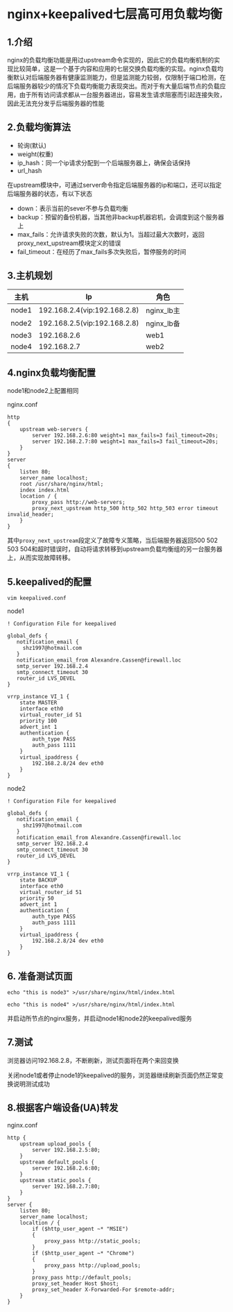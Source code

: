 # nginx+keepalived七层高可用负载均衡

## 1.介绍

nginx的负载均衡功能是用过upstream命令实现的，因此它的负载均衡机制的实现比较简单，这是一个基于内容和应用的七层交换负载均衡的实现。nginx负载均衡默认对后端服务器有健康监测能力，但是监测能力较弱，仅限制于端口检测，在后端服务器较少的情况下负载均衡能力表现突出。而对于有大量后端节点的负载应用，由于所有访问请求都从一台服务器进出，容易发生请求阻塞而引起连接失败，因此无法充分发乎后端服务器的性能

## 2.负载均衡算法

- 轮询(默认)
- weight(权重)
- ip_hash：同一个ip请求分配到一个后端服务器上，确保会话保持
- url_hash

在upstream模块中，可通过server命令指定后端服务器的ip和端口，还可以指定后端服务器的状态，有以下状态

- down：表示当前的sever不参与负载均衡
- backup：预留的备份机器，当其他非backup机器宕机，会调度到这个服务器上
- max_fails：允许请求失败的次数，默认为1。当超过最大次数时，返回proxy_next_upstream模块定义的错误
- fail_timeout：在经历了max_fails多次失败后，暂停服务的时间

## 3.主机规划

| 主机  | Ip                           | 角色       |
| ----- | ---------------------------- | ---------- |
| node1 | 192.168.2.4(vip:192.168.2.8) | nginx_lb主 |
| node2 | 192.168.2.5(vip:192.168.2.8) | nginx_lb备 |
| node3 | 192.168.2.6                  | web1       |
| node4 | 192.168.2.7                  | web2       |

## 4.nginx负载均衡配置

node1和node2上配置相同

nginx.conf

```
http
{
    upstream web-servers {
        server 192.168.2.6:80 weight=1 max_fails=3 fail_timeout=20s;
        server 192.168.2.7:80 weight=1 max_fails=3 fail_timeout=20s;
    }
}
server
{
    listen 80;
    server_name localhost;
    root /usr/share/nginx/html;
    index index.html
    location / {
        proxy_pass http://web-servers;
        proxy_next_upstream http_500 http_502 http_503 error timeout invalid_header; 
    }
}
```

其中`proxy_next_upstream`段定义了故障专义策略，当后端服务器返回500 502 503 504和超时错误时，自动将请求转移到upstream负载均衡组的另一台服务器上，从而实现故障转移。

## 5.keepalived的配置

`vim keepalived.conf`

node1

```
! Configuration File for keepalived

global_defs {
   notification_email {
     shz1997@hotmail.com
   }
   notification_email_from Alexandre.Cassen@firewall.loc
   smtp_server 192.168.2.4
   smtp_connect_timeout 30
   router_id LVS_DEVEL
}

vrrp_instance VI_1 {
    state MASTER
    interface eth0
    virtual_router_id 51
    priority 100
    advert_int 1
    authentication {
        auth_type PASS
        auth_pass 1111
    }
    virtual_ipaddress {
        192.168.2.8/24 dev eth0
    }
}

```

node2

```
! Configuration File for keepalived

global_defs {
   notification_email {
     shz1997@hotmail.com
   }
   notification_email_from Alexandre.Cassen@firewall.loc
   smtp_server 192.168.2.4
   smtp_connect_timeout 30
   router_id LVS_DEVEL
}

vrrp_instance VI_1 {
    state BACKUP
    interface eth0
    virtual_router_id 51
    priority 50
    advert_int 1
    authentication {
        auth_type PASS
        auth_pass 1111
    }
    virtual_ipaddress {
        192.168.2.8/24 dev eth0
    }
}
```

## 6. 准备测试页面

```
echo "this is node3" >/usr/share/nginx/html/index.html
```

```
echo "this is node4" >/usr/share/nginx/html/index.html
```

并启动所节点的nginx服务，并启动node1和node2的keepalived服务

## 7.测试

浏览器访问192.168.2.8，不断刷新，测试页面将在两个来回变换

关闭node1或者停止node1的keepalived的服务，浏览器继续刷新页面仍然正常变换说明测试成功

## 8.根据客户端设备(UA)转发

nginx.conf

```
http {
    upstream upload_pools {
        server 192.168.2.5:80;
    }
    upstream default_pools {
        server 192.168.2.6:80;
    }
    upstream static_pools {
        server 192.168.2.7:80;
    }
}
server {
    listen 80;
    server_name localhost;
    localtion / {
        if ($http_user_agent ~* "MSIE")
        {
            proxy_pass http://static_pools;
        }
        if ($http_user_agent ~* "Chrome")
        {
            proxy_pass http://upload_pools;
        }
        proxy_pass http://default_pools;
        proxy_set_header Host $host;
        proxy_set_header X-Forwarded-For $remote-addr;
    }
}
```

